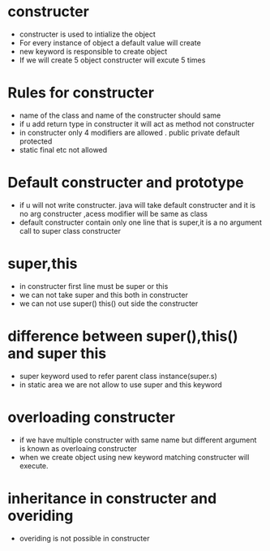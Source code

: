 # constructer
* constructer is used to intialize the object
* For every instance of object a default value will create
* new keyword is responsible to create object
* If we will create 5 object constructer will excute 5 times
# Rules for constructer
* name of the class and name of the constructer should same
*  if u add return type in constructer it will act as method not constructer
*  in constructer only 4 modifiers are allowed . public private default protected
*  static final etc not allowed
# Default constructer and prototype   
* if u will not write constructer. java will take default constructer and it is no arg constructer ,acess modifier will be same as class
* default constructer contain only one line that is super,it is a no argument call to super class constructer
# super,this
* in constructer first line must be super or this
* we can not take super and this both in constructer
* we can not use super() this() out side the constructer
# difference between super(),this() and super this
*  super keyword used to refer parent class instance(super.s)
*  in static area we are not allow to use super and this keyword
# overloading constructer 
* if  we have multiple constructer with same name but different argument is known as overloaing constructer
* when we create object using new keyword matching constructer will execute.
# inheritance in constructer and overiding
* overiding is not possible in constructer

